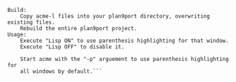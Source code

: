 ```text Add lisp style parenthesis highlighting to acme, part of plan9port.
Build:
	Copy acme-l files into your plan9port directory, overwriting existing files.
	Rebuild the entire plan9port project.
Usage:
	Execute "Lisp ON" to use parenthesis highlighting for that window.
	Execute "Lisp OFF" to disable it.

	Start acme with the "-p" arguement to use parenthesis highlighting for
	all windows by default.```
